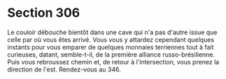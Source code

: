 # Section 306

Le couloir débouche bientôt dans une cave qui n'a pas d'autre 
issue que celle par où vous êtes arrivé. Vous vous y attardez 
cependant quelques instants pour vous emparer de quelques 
monnaies terriennes tout à fait curieuses, datant, semble-t-il, de 
la première alliance russo-brésilienne. Puis vous rebroussez 
chemin et, de retour à l'intersection, vous prenez la direction de 
l'est. Rendez-vous au 346.